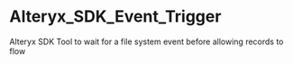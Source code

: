 # Alteryx_SDK_Event_Trigger
Alteryx SDK Tool to wait for a file system event before allowing records to flow
